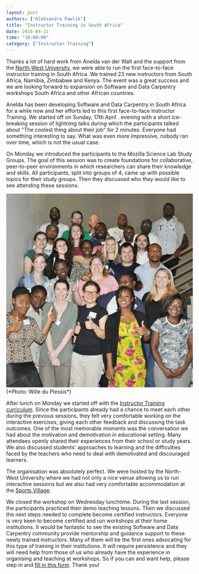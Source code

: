 ```yaml
---
layout: post
authors: ["Aleksandra Pawlik"]
title: "Instructor Training in South Africa"
date: 2016-04-21
time: "18:00:00"
category: ["Instructor Training"]
---
```

Thanks a lot of hard work from Anelda van der Walt and the support from the [North-West University](http://www.nwu.ac.za/), 
we were able to run the first face-to-face instructor training in South Africa. We trained 23 new instructors
 from South Africa, Namibia, Zimbabwe and Kenya. The event was a great success and we are looking forward to
 expansion on Software and Data Carpentry workshops South Africa and other African countries.

Anelda has been developing Software and Data Carpentry in South Africa for a while now
 and her efforts led to this first face-to-face Instructor Training. We started off on Sunday,  17th April
. evening with a short ice-breaking session of lightning talks during which the participants talked 
about "The coolest thing about their job" for 2 minutes. Everyone had something interesting to say. What
 was even more impressive, nobody ran over time, which is not the usual case.

On Monday we introduced the participants to the Mozilla Science Lab Study Groups. The goal of this session 
was to create foundations for collaborative, peer-to-peer environments in which researchers can share 
their knowledge and skills. All participants, split into groups of 4, came up with possible topics for their study
 groups. Then they discussed who they would like to see attending these sessions.

<img src="../../../files/2016/04/south-africa-instr-training.jpg" alt="South Africa Instructor Training" width="800px">
(*Photo: Wille du Plessis*)

After lunch on Monday we started off with the [Instructor Training curriculum](http://swcarpentry.github.io/instructor-training/). 
Since the participants
 already had a chance to meet each other during the previous sessions, they felt very comfortable
 working on the interactive exercises, giving each other feedback and discussing the task outcomes. 
One of the most memorable moments was the conversation we had about the motivation and demotivation in
 educational setting. Many attendees openly shared their experiences from their school or
 study years. We also discussed students' approaches to learning and the difficulties faced by the teachers
 who need to deal with demotivated and discouraged learners.

The organisation was absolutely perfect. We were hosted by the North-West University where we had not 
only a nice venue allowing us to run interactive sessions but we also had very comfortable
 accommodation at the [Sports Village](http://www.nwu.ac.za/nwu-potchefstroom-campus-news-sports-village-accommodates-blitz-boks). 

We closed the workshop on Wednesday lunchtime. During the last session, the
 participants practiced their demo teaching lessons. Then we discussed the next steps needed
 to complete become certified instructors. Everyone is very keen to become certified and run
 workshops at their home institutions. It would be fantastic to see the existing Software and Data Carpentry community
 provide mentorship and guidance support to these newly trained instructors. Many of them will be the first ones
 advocating for this type of training in their institutions. It will require persistence and they will need help from
 those of us who already have the experience in organising and teaching at workshops. 
So if you can and want help, please step in and [fill in this form](http://goo.gl/forms/idZt3rsPrL). Thank you!

